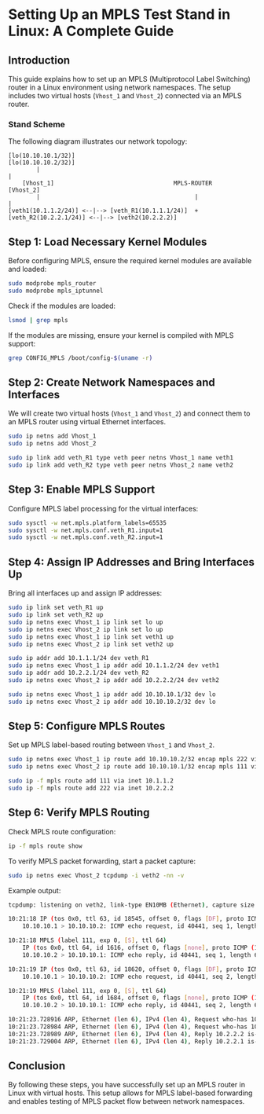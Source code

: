 # Setting Up an MPLS Test Stand in Linux: A Complete Guide

## Introduction
This guide explains how to set up an MPLS (Multiprotocol Label Switching) router in a Linux environment using network namespaces. The setup includes two virtual hosts (`Vhost_1` and `Vhost_2`) connected via an MPLS router. 

### Stand Scheme
The following diagram illustrates our network topology:

```
[lo(10.10.10.1/32)]                                                                 [lo(10.10.10.2/32)]  
        |                                                                                     |
    [Vhost_1]                                  MPLS-ROUTER                                [Vhost_2] 
        |                                            |                                        |
[veth1(10.1.1.2/24)] <--|--> [veth_R1(10.1.1.1/24)]  +  [veth_R2(10.2.2.1/24)] <--|--> [veth2(10.2.2.2)]
```

## Step 1: Load Necessary Kernel Modules
Before configuring MPLS, ensure the required kernel modules are available and loaded:

```bash
sudo modprobe mpls_router 
sudo modprobe mpls_iptunnel
```

Check if the modules are loaded:
```bash
lsmod | grep mpls
```

If the modules are missing, ensure your kernel is compiled with MPLS support:
```bash
grep CONFIG_MPLS /boot/config-$(uname -r)
```

## Step 2: Create Network Namespaces and Interfaces
We will create two virtual hosts (`Vhost_1` and `Vhost_2`) and connect them to an MPLS router using virtual Ethernet interfaces.

```bash
sudo ip netns add Vhost_1
sudo ip netns add Vhost_2

sudo ip link add veth_R1 type veth peer netns Vhost_1 name veth1
sudo ip link add veth_R2 type veth peer netns Vhost_2 name veth2
```

## Step 3: Enable MPLS Support
Configure MPLS label processing for the virtual interfaces:

```bash
sudo sysctl -w net.mpls.platform_labels=65535
sudo sysctl -w net.mpls.conf.veth_R1.input=1
sudo sysctl -w net.mpls.conf.veth_R2.input=1
```

## Step 4: Assign IP Addresses and Bring Interfaces Up
Bring all interfaces up and assign IP addresses:

```bash
sudo ip link set veth_R1 up
sudo ip link set veth_R2 up
sudo ip netns exec Vhost_1 ip link set lo up
sudo ip netns exec Vhost_2 ip link set lo up
sudo ip netns exec Vhost_1 ip link set veth1 up
sudo ip netns exec Vhost_2 ip link set veth2 up

sudo ip addr add 10.1.1.1/24 dev veth_R1
sudo ip netns exec Vhost_1 ip addr add 10.1.1.2/24 dev veth1
sudo ip addr add 10.2.2.1/24 dev veth_R2
sudo ip netns exec Vhost_2 ip addr add 10.2.2.2/24 dev veth2

sudo ip netns exec Vhost_1 ip addr add 10.10.10.1/32 dev lo
sudo ip netns exec Vhost_2 ip addr add 10.10.10.2/32 dev lo
```

## Step 5: Configure MPLS Routes
Set up MPLS label-based routing between `Vhost_1` and `Vhost_2`.

```bash
sudo ip netns exec Vhost_1 ip route add 10.10.10.2/32 encap mpls 222 via inet 10.1.1.1
sudo ip netns exec Vhost_2 ip route add 10.10.10.1/32 encap mpls 111 via inet 10.2.2.1

sudo ip -f mpls route add 111 via inet 10.1.1.2
sudo ip -f mpls route add 222 via inet 10.2.2.2
```

## Step 6: Verify MPLS Routing
Check MPLS route configuration:

```bash
ip -f mpls route show
```

To verify MPLS packet forwarding, start a packet capture:

```bash
sudo ip netns exec Vhost_2 tcpdump -i veth2 -nn -v
```

Example output:
```bash
tcpdump: listening on veth2, link-type EN10MB (Ethernet), capture size 262144 bytes

10:21:18 IP (tos 0x0, ttl 63, id 18545, offset 0, flags [DF], proto ICMP (1), length 84)
    10.10.10.1 > 10.10.10.2: ICMP echo request, id 40441, seq 1, length 64

10:21:18 MPLS (label 111, exp 0, [S], ttl 64)
	IP (tos 0x0, ttl 64, id 1616, offset 0, flags [none], proto ICMP (1), length 84)
    10.10.10.2 > 10.10.10.1: ICMP echo reply, id 40441, seq 1, length 64

10:21:19 IP (tos 0x0, ttl 63, id 18620, offset 0, flags [DF], proto ICMP (1), length 84)
    10.10.10.1 > 10.10.10.2: ICMP echo request, id 40441, seq 2, length 64

10:21:19 MPLS (label 111, exp 0, [S], ttl 64)
	IP (tos 0x0, ttl 64, id 1684, offset 0, flags [none], proto ICMP (1), length 84)
    10.10.10.2 > 10.10.10.1: ICMP echo reply, id 40441, seq 2, length 64

10:21:23.728916 ARP, Ethernet (len 6), IPv4 (len 4), Request who-has 10.2.2.1 tell 10.2.2.2, length 28
10:21:23.728984 ARP, Ethernet (len 6), IPv4 (len 4), Request who-has 10.2.2.2 tell 10.2.2.1, length 28
10:21:23.728989 ARP, Ethernet (len 6), IPv4 (len 4), Reply 10.2.2.2 is-at 2a:21:95:12:d7:d4, length 28
10:21:23.729004 ARP, Ethernet (len 6), IPv4 (len 4), Reply 10.2.2.1 is-at fe:a2:30:bc:3e:ce, length 28
```

## Conclusion
By following these steps, you have successfully set up an MPLS router in Linux with virtual hosts. This setup allows for MPLS label-based forwarding and enables testing of MPLS packet flow between network namespaces.


